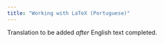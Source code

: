 ```yaml
---
title: "Working with LaTeX (Portuguese)"
---
```

Translation to be added _after_ English text completed.
